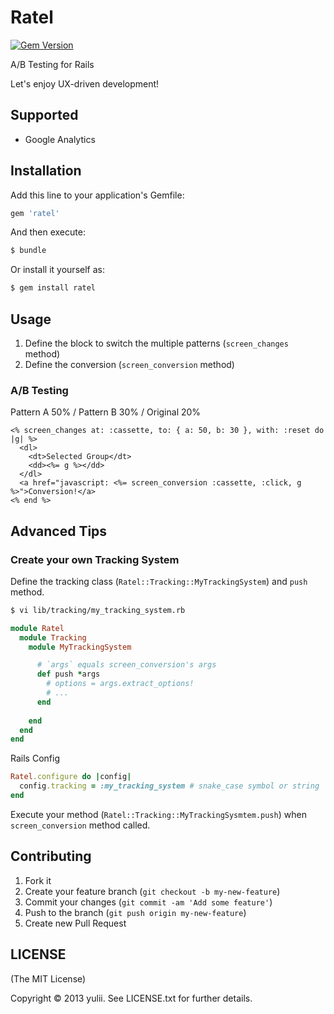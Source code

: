 # Ratel
[![Gem Version](https://badge.fury.io/rb/ratel.png)](http://badge.fury.io/rb/ratel)

A/B Testing for Rails

Let's enjoy UX-driven development!

## Supported
- Google Analytics

## Installation

Add this line to your application's Gemfile:

```ruby
gem 'ratel'
```

And then execute:

```bash
$ bundle
```

Or install it yourself as:

```bash
$ gem install ratel
```

## Usage

1. Define the block to switch the multiple patterns (`screen_changes` method)
2. Define the conversion (`screen_conversion` method)

### A/B Testing
Pattern A 50% / Pattern B 30% / Original 20%

```html+ruby
<% screen_changes at: :cassette, to: { a: 50, b: 30 }, with: :reset do |g| %>
  <dl>
    <dt>Selected Group</dt>
    <dd><%= g %></dd>
  </dl>
  <a href="javascript: <%= screen_conversion :cassette, :click, g %>">Conversion!</a>
<% end %>
```

## Advanced Tips
### Create your own Tracking System
Define the tracking class (`Ratel::Tracking::MyTrackingSystem`) and `push` method.

```bash
$ vi lib/tracking/my_tracking_system.rb
```

```ruby
module Ratel
  module Tracking
    module MyTrackingSystem

      # `args` equals screen_conversion's args
      def push *args
        # options = args.extract_options!
        # ...
      end
     
    end
  end
end
```

Rails Config

```ruby
Ratel.configure do |config|
  config.tracking = :my_tracking_system # snake_case symbol or string
end
```

Execute your method (`Ratel::Tracking::MyTrackingSysmtem.push`) when `screen_conversion` method called.

## Contributing

1. Fork it
2. Create your feature branch (`git checkout -b my-new-feature`)
3. Commit your changes (`git commit -am 'Add some feature'`)
4. Push to the branch (`git push origin my-new-feature`)
5. Create new Pull Request

## LICENSE
(The MIT License)

Copyright © 2013 yulii. See LICENSE.txt for further details.
